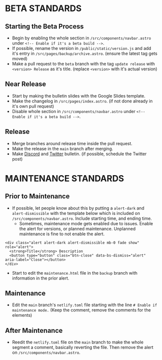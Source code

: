 # BETA STANDARDS
## Starting the Beta Process
* Begin by enabling the whole section in `/src/components/navbar.astro` under `<!-- Enable if it's a beta build -->`.
* If possible, rename the version in `/public/static/version.js` and add it's entry in `/src/pages/backup/archive.astro`. (ensure the latest tag gets moved)
* Make a pull request to the `beta` branch with the tag `update release` with `<version> Release` as it's title. (replace `<version>` with it's actual version)
## Near Release
* Start by making the bulletin slides with the Google Slides template.
* Make the changelog in `/src/pages/index.astro`. (if not done already in it's own pull request)
* Disable whole section in `/src/components/navbar.astro` under `<!-- Enable if it's a beta build -->`.
## Release
* Merge branches around release time inside the pull request.
* Make the release in the `main` branch after merging.
* Make [Discord](https://discord.gg/pgGfhDVrmS) and [Twitter](https://twitter.com/ATProductsLLC) bulletin. (if possible, schedule the Twitter post)
# MAINTENANCE STANDARDS
## Prior to Maintenance
* If possible, let people know about this by putting a `alert-dark` and `alert-dismissible` with the template below which is included on `/src/components/navbar.astro`. Include starting time, and ending time. 
  * Sometimes, maintenance mode gets enabled due to issues. Enable the alert for versions, or planned maintenance. Unplanned maintenance is fine to not enable the alert.
```
<div class="alert alert-dark alert-dismissible mb-0 fade show" role="alert">
  <strong>Title</strong> Description
  <button type="button" class="btn-close" data-bs-dismiss="alert" aria-label="Close"></button>
</div> 
```
* Start to edit the `maintenance.html` file in the `backup` branch with information in the prior alert.
## Maintenance
* Edit the `main` branch's `netlify.toml` file starting with the line `# Enable if maintenance mode.` (Keep the comment, remove the comments for the elements)
## After Maintenance
* Reedit the `netlify.toml` file on the `main` branch to make the whole segment a comment, basically reverting the file. Then remove the alert on `/src/components/navbar.astro`.
